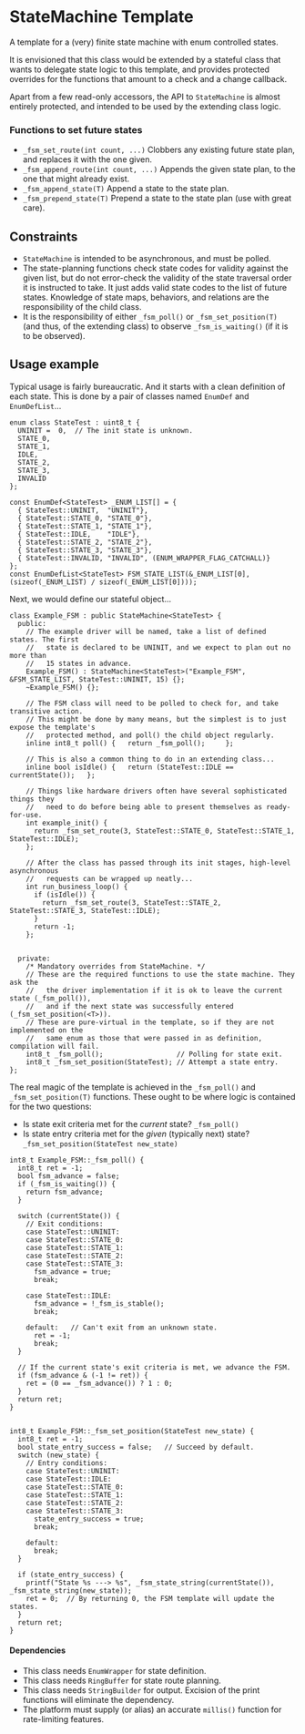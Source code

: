 # StateMachine Template

A template for a (very) finite state machine with enum controlled states.

It is envisioned that this class would be extended by a stateful class that
  wants to delegate state logic to this template, and provides protected
  overrides for the functions that amount to a check and a change callback.

Apart from a few read-only accessors, the API to `StateMachine` is almost entirely
protected, and intended to be used by the extending class logic.

### Functions to set future states
  * `_fsm_set_route(int count, ...)` Clobbers any existing future state plan, and replaces it with the one given.
  * `_fsm_append_route(int count, ...)` Appends the given state plan, to the one that might already exist.
  * `_fsm_append_state(T)` Append a state to the state plan.
  * `_fsm_prepend_state(T)` Prepend a state to the state plan (use with great care).

## Constraints

  * `StateMachine` is intended to be asynchronous, and must be polled.
  * The state-planning functions check state codes for validity against the given list, but do
    not error-check the validity of the state traversal order it is instructed to
    take. It just adds valid state codes to the list of future states. Knowledge of state maps,
    behaviors, and relations are the responsibility of the child class.
  * It is the responsibility of either `_fsm_poll()` or `_fsm_set_position(T)` (and thus,
    of the extending class) to observe `_fsm_is_waiting()` (if it is to be observed).

## Usage example

Typical usage is fairly bureaucratic. And it starts with a clean definition of each state. This is
done by a pair of classes named `EnumDef` and `EnumDefList`...

```
enum class StateTest : uint8_t {
  UNINIT =  0,  // The init state is unknown.
  STATE_0,
  STATE_1,
  IDLE,
  STATE_2,
  STATE_3,
  INVALID
};

const EnumDef<StateTest> _ENUM_LIST[] = {
  { StateTest::UNINIT,  "UNINIT"},
  { StateTest::STATE_0, "STATE_0"},
  { StateTest::STATE_1, "STATE_1"},
  { StateTest::IDLE,    "IDLE"},
  { StateTest::STATE_2, "STATE_2"},
  { StateTest::STATE_3, "STATE_3"},
  { StateTest::INVALID, "INVALID", (ENUM_WRAPPER_FLAG_CATCHALL)}
};
const EnumDefList<StateTest> FSM_STATE_LIST(&_ENUM_LIST[0], (sizeof(_ENUM_LIST) / sizeof(_ENUM_LIST[0])));
```

Next, we would define our stateful object...
```
class Example_FSM : public StateMachine<StateTest> {
  public:
    // The example driver will be named, take a list of defined states. The first
    //   state is declared to be UNINIT, and we expect to plan out no more than
    //   15 states in advance.
    Example_FSM() : StateMachine<StateTest>("Example_FSM", &FSM_STATE_LIST, StateTest::UNINIT, 15) {};
    ~Example_FSM() {};

    // The FSM class will need to be polled to check for, and take transitive action.
    // This might be done by many means, but the simplest is to just expose the template's
    //   protected method, and poll() the child object regularly.
    inline int8_t poll() {   return _fsm_poll();     };

    // This is also a common thing to do in an extending class...
    inline bool isIdle() {   return (StateTest::IDLE == currentState());   };

    // Things like hardware drivers often have several sophisticated things they
    //   need to do before being able to present themselves as ready-for-use.
    int example_init() {
      return _fsm_set_route(3, StateTest::STATE_0, StateTest::STATE_1, StateTest::IDLE);
    };

    // After the class has passed through its init stages, high-level asynchronous
    //   requests can be wrapped up neatly...
    int run_business_loop() {
      if (isIdle()) {
        return _fsm_set_route(3, StateTest::STATE_2, StateTest::STATE_3, StateTest::IDLE);
      }
      return -1;
    };


  private:
    /* Mandatory overrides from StateMachine. */
    // These are the required functions to use the state machine. They ask the
    //   the driver implementation if it is ok to leave the current state (_fsm_poll()),
    //   and if the next state was successfully entered (_fsm_set_position(<T>)).
    // These are pure-virtual in the template, so if they are not implemented on the
    //   same enum as those that were passed in as definition, compilation will fail.
    int8_t _fsm_poll();                  // Polling for state exit.
    int8_t _fsm_set_position(StateTest); // Attempt a state entry.
};
```

The real magic of the template is achieved in the `_fsm_poll()` and `_fsm_set_position(T)` functions.
These ought to be where logic is contained for the two questions:

  * Is state exit criteria met for the _current_ state? `_fsm_poll()`
  * Is state entry criteria met for the _given_ (typically next) state? `_fsm_set_position(StateTest new_state)`

```
int8_t Example_FSM::_fsm_poll() {
  int8_t ret = -1;
  bool fsm_advance = false;
  if (_fsm_is_waiting()) {
    return fsm_advance;
  }

  switch (currentState()) {
    // Exit conditions:
    case StateTest::UNINIT:
    case StateTest::STATE_0:
    case StateTest::STATE_1:
    case StateTest::STATE_2:
    case StateTest::STATE_3:
      fsm_advance = true;
      break;

    case StateTest::IDLE:
      fsm_advance = !_fsm_is_stable();
      break;

    default:   // Can't exit from an unknown state.
      ret = -1;
      break;
  }

  // If the current state's exit criteria is met, we advance the FSM.
  if (fsm_advance & (-1 != ret)) {
    ret = (0 == _fsm_advance()) ? 1 : 0;
  }
  return ret;
}


int8_t Example_FSM::_fsm_set_position(StateTest new_state) {
  int8_t ret = -1;
  bool state_entry_success = false;   // Succeed by default.
  switch (new_state) {
    // Entry conditions:
    case StateTest::UNINIT:
    case StateTest::IDLE:
    case StateTest::STATE_0:
    case StateTest::STATE_1:
    case StateTest::STATE_2:
    case StateTest::STATE_3:
      state_entry_success = true;
      break;

    default:
      break;
  }

  if (state_entry_success) {
    printf("State %s ---> %s", _fsm_state_string(currentState()), _fsm_state_string(new_state));
    ret = 0;  // By returning 0, the FSM template will update the states.
  }
  return ret;
}
```


#### Dependencies

  * This class needs `EnumWrapper` for state definition.
  * This class needs `RingBuffer` for state route planning.
  * This class needs `StringBuilder` for output. Excision of the print functions will eliminate the dependency.
  * The platform must supply (or alias) an accurate `millis()` function for rate-limiting features.
